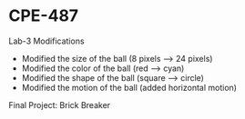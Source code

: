 # CPE-487

Lab-3 Modifications
- Modified the size of the ball (8 pixels --> 24 pixels)
- Modified the color of the ball (red --> cyan)
- Modified the shape of the ball (square --> circle)
- Modified the motion of the ball (added horizontal motion)

Final Project: Brick Breaker
